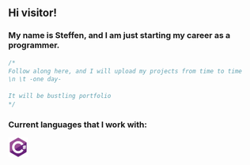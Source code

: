 ## Hi visitor! ##

### My name is Steffen, and I am just starting my career as a programmer. ###
```c#
/*
Follow along here, and I will upload my projects from time to time
\n \t -one day-

It will be bustling portfolio
*/
```
### Current languages that I work with: ###
<p align="left"> <a href="https://www.w3schools.com/cs/" target="_blank" rel="noreferrer"> <img src="https://raw.githubusercontent.com/devicons/devicon/master/icons/csharp/csharp-original.svg" alt="csharp" width="40" height="40"/> </a> </p>
